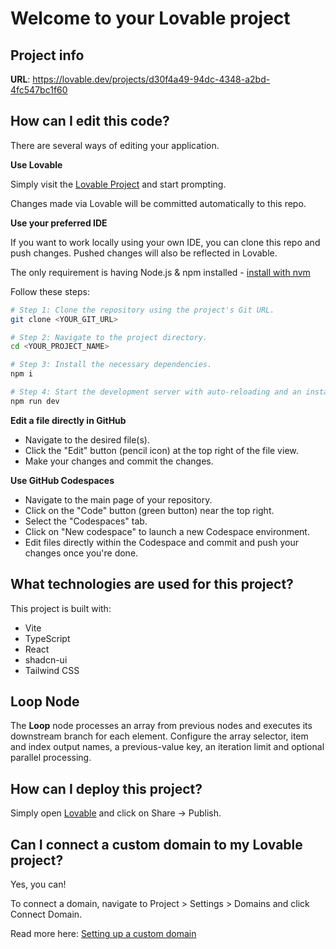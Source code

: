 # Welcome to your Lovable project

## Project info

**URL**: https://lovable.dev/projects/d30f4a49-94dc-4348-a2bd-4fc547bc1f60

## How can I edit this code?

There are several ways of editing your application.

**Use Lovable**

Simply visit the [Lovable Project](https://lovable.dev/projects/d30f4a49-94dc-4348-a2bd-4fc547bc1f60) and start prompting.

Changes made via Lovable will be committed automatically to this repo.

**Use your preferred IDE**

If you want to work locally using your own IDE, you can clone this repo and push changes. Pushed changes will also be reflected in Lovable.

The only requirement is having Node.js & npm installed - [install with nvm](https://github.com/nvm-sh/nvm#installing-and-updating)

Follow these steps:

```sh
# Step 1: Clone the repository using the project's Git URL.
git clone <YOUR_GIT_URL>

# Step 2: Navigate to the project directory.
cd <YOUR_PROJECT_NAME>

# Step 3: Install the necessary dependencies.
npm i

# Step 4: Start the development server with auto-reloading and an instant preview.
npm run dev
```

**Edit a file directly in GitHub**

- Navigate to the desired file(s).
- Click the "Edit" button (pencil icon) at the top right of the file view.
- Make your changes and commit the changes.

**Use GitHub Codespaces**

- Navigate to the main page of your repository.
- Click on the "Code" button (green button) near the top right.
- Select the "Codespaces" tab.
- Click on "New codespace" to launch a new Codespace environment.
- Edit files directly within the Codespace and commit and push your changes once you're done.

## What technologies are used for this project?

This project is built with:

- Vite
- TypeScript
- React
- shadcn-ui
- Tailwind CSS

## Loop Node

The **Loop** node processes an array from previous nodes and executes its
downstream branch for each element. Configure the array selector, item and index
output names, a previous-value key, an iteration limit and optional parallel
processing.

## How can I deploy this project?

Simply open [Lovable](https://lovable.dev/projects/d30f4a49-94dc-4348-a2bd-4fc547bc1f60) and click on Share -> Publish.

## Can I connect a custom domain to my Lovable project?

Yes, you can!

To connect a domain, navigate to Project > Settings > Domains and click Connect Domain.

Read more here: [Setting up a custom domain](https://docs.lovable.dev/tips-tricks/custom-domain#step-by-step-guide)
